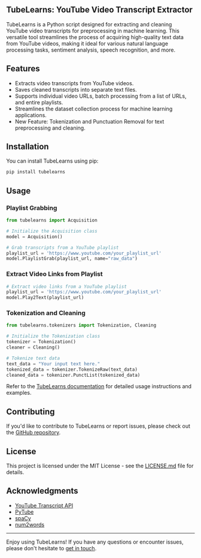 
## TubeLearns: YouTube Video Transcript Extractor

TubeLearns is a Python script designed for extracting and cleaning YouTube video transcripts for preprocessing in machine learning. This versatile tool streamlines the process of acquiring high-quality text data from YouTube videos, making it ideal for various natural language processing tasks, sentiment analysis, speech recognition, and more.

## Features

- Extracts video transcripts from YouTube videos.
- Saves cleaned transcripts into separate text files.
- Supports individual video URLs, batch processing from a list of URLs, and entire playlists.
- Streamlines the dataset collection process for machine learning applications.
- New Feature: Tokenization and Punctuation Removal for text preprocessing and cleaning.

## Installation

You can install TubeLearns using pip:

```bash
pip install tubelearns
```

## Usage

### Playlist Grabbing

```python
from tubelearns import Acquisition

# Initialize the Acquisition class
model = Acquisition()

# Grab transcripts from a YouTube playlist
playlist_url = 'https://www.youtube.com/your_playlist_url'
model.PlaylistGrab(playlist_url, name="raw_data")
```

### Extract Video Links from Playlist

```python
# Extract video links from a YouTube playlist
playlist_url = 'https://www.youtube.com/your_playlist_url'
model.Play2Text(playlist_url)
```

### Tokenization and Cleaning

```python
from tubelearns.tokenizers import Tokenization, Cleaning

# Initialize the Tokenization class
tokenizer = Tokenization()
cleaner = Cleaning()

# Tokenize text data
text_data = "Your input text here."
tokenized_data = tokenizer.TokenizeRaw(text_data)
cleaned_data = tokenizer.PunctList(tokenized_data)
```

Refer to the [TubeLearns documentation](https://github.com/KabilPreethamK/tubelearns/blob/main/Documentation.md) for detailed usage instructions and examples.

## Contributing

If you'd like to contribute to TubeLearns or report issues, please check out the [GitHub repository](https://github.com/KabilPreethamK/tubelearns).

## License

This project is licensed under the MIT License - see the [LICENSE.md](LICENSE.md) file for details.

## Acknowledgments

- [YouTube Transcript API](https://github.com/jdepoix/youtube-transcript-api)
- [PyTube](https://github.com/pytube/pytube)
- [spaCy](https://spacy.io/)
- [num2words](https://github.com/savoirfairelinux/num2words)

---


Enjoy using TubeLearns! If you have any questions or encounter issues, please don't hesitate to [get in touch](mailto:tubelearnsofficial@gmail.com).

